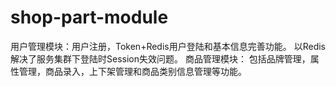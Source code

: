 # shop-part-module

用户管理模块：用户注册，Token+Redis用户登陆和基本信息完善功能。
以Redis解决了服务集群下登陆时Session失效问题。
商品管理模块：
包括品牌管理，属性管理，商品录入，上下架管理和商品类别信息管理等功能。
